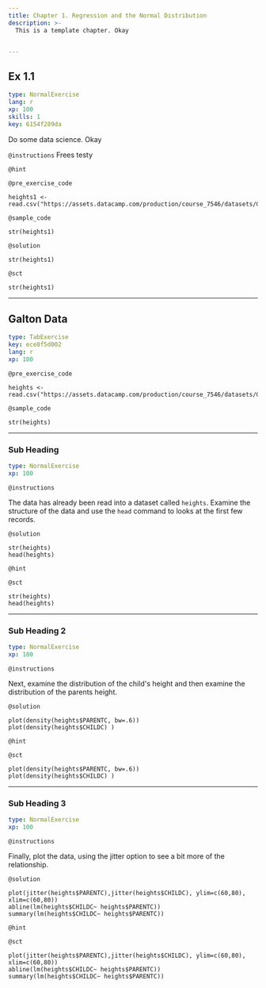 ```yaml
---
title: Chapter 1. Regression and the Normal Distribution
description: >-
  This is a template chapter. Okay


---
```

## Ex 1.1

```yaml
type: NormalExercise
lang: r
xp: 100
skills: 1
key: 6154f289da
```

Do some data science. Okay

`@instructions`
Frees testy

`@hint`


`@pre_exercise_code`
```{r}
heights1 <- read.csv("https://assets.datacamp.com/production/course_7546/datasets/GaltonFamily.csv",header=TRUE)
```
`@sample_code`
```{r}
str(heights1)
```
`@solution`
```{r}
str(heights1)
```
`@sct`
```{r}
str(heights1)
```




---
## Galton Data

```yaml
type: TabExercise
key: ece8f5d002
lang: r
xp: 100
```


`@pre_exercise_code`
```{r}
heights <- read.csv("https://assets.datacamp.com/production/course_7546/datasets/GaltonFamily.csv",header=TRUE)
```

`@sample_code`
```{r}
str(heights)
```

***

### Sub Heading

```yaml
type: NormalExercise
xp: 100
```

`@instructions`

The data has already been read into a dataset called `heights`. Examine the structure of the data and use the `head` command to looks at the first few records.

`@solution`
```{r}
str(heights)
head(heights)
```

`@hint`

`@sct`
```{r}
str(heights)
head(heights)
```

***

### Sub Heading 2

```yaml
type: NormalExercise
xp: 100
```

`@instructions`

Next, examine the distribution of the child's height and then examine the distribution of the parents height.

`@solution`
```{r}
plot(density(heights$PARENTC, bw=.6))
plot(density(heights$CHILDC) )

```

`@hint`

`@sct`
```{r}
plot(density(heights$PARENTC, bw=.6))
plot(density(heights$CHILDC) )

```

***

### Sub Heading 3

```yaml
type: NormalExercise
xp: 100
```

`@instructions`

Finally, plot the data, using the jitter option to see a bit more of the relationship.

`@solution`
```{r}
plot(jitter(heights$PARENTC),jitter(heights$CHILDC), ylim=c(60,80), xlim=c(60,80))
abline(lm(heights$CHILDC~ heights$PARENTC))
summary(lm(heights$CHILDC~ heights$PARENTC))

```

`@hint`

`@sct`
```{r}
plot(jitter(heights$PARENTC),jitter(heights$CHILDC), ylim=c(60,80), xlim=c(60,80))
abline(lm(heights$CHILDC~ heights$PARENTC))
summary(lm(heights$CHILDC~ heights$PARENTC))

```
